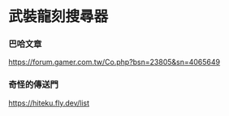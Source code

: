 # 武裝龍刻搜尋器 

### 巴哈文章
https://forum.gamer.com.tw/Co.php?bsn=23805&sn=4065649<br>

### 奇怪的傳送門
https://hiteku.fly.dev/list<br>
